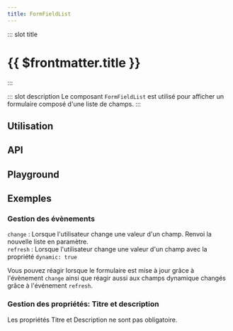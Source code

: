 ```yaml
---
title: FormFieldList
---
```

::: slot title
# {{ $frontmatter.title }}
:::

::: slot description
Le composant `FormFieldList` est utilisé pour afficher un formulaire composé d'une liste de champs.
:::

## Utilisation

<DocExample
  eager
  file="composants/form-field-list/examples/form-field-list"
/>

## API

<DocApi
  :value="['FormFieldList']"
  :api="{
    FormFieldList: {
      props: [
        {
          name: 'fields',
          type: 'Fields',
          required: true,
          description: 'La liste des champs à afficher.',
          example: '{\n	fieldId: Field\n}'
        },
        {
          name: 'list-title',
          type: 'string',
          required: false,
          description: 'Le titre du formulaire.'
        },
        {
          name: 'description',
          type: 'string',
          required: false,
          description: 'La description du formulaire.'
        }
      ],
      events: [
        {
          name: 'change',
          description: 'Événement émis lorsque la valeur d\'un champ change.',
          value: 'fields: Fields'
        },
        {
          name: 'refresh',
          description: 'Événement émis lorsque la valeur d\'un champ dynamique change.'
        }
      ]
    }
  }"
/>

## Playground

<DocExample
  file="composants/form-field-list/examples/form-field-list-playground"
  hide-code-block
/>

## Exemples

### Gestion des évènements

`change` :  Lorsque l'utilisateur change une valeur d'un champ. Renvoi la nouvelle liste en paramètre.<br>
`refresh` :  Lorsque l'utilisateur change une valeur d'un champ avec la propriété `dynamic: true`

Vous pouvez réagir lorsque le formulaire est mise à jour grâce à l'évènement `change` ainsi que réagir aussi aux champs dynamique changés grâce à l'événement `refresh`.

<DocExample
  file="composants/form-field-list/examples/form-field-list-events"
/>

### Gestion des propriétés: Titre et description

Les propriétés Titre et Description ne sont pas obligatoire.

<DocExample
  file="composants/form-field-list/examples/form-field-list-props"
/>
